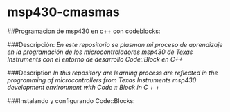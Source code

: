 msp430-cmasmas
==============

##Programacion de msp430 en c++ con codeblocks:

###Descripción:
*En este repositorio se plasman mi proceso de aprendizaje en la programación de los microcontroladores msp430 de Texas Instruments con el entorno de desarrollo Code::Block en C++*

###Description
*In this repository are learning process are reflected in the programming of microcontrollers from Texas Instruments msp430 development environment with Code :: Block in C + +*

###Instalando y configurando Code::Blocks:
